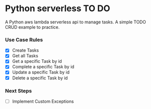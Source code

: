# Python serverless TO DO

A Python aws lambda serverless api to manage tasks.
A simple TODO CRUD example to practice.

### Use Case Rules

- [x] Create Tasks
- [x] Get all Tasks
- [x] Get a specific Task by id
- [x] Complete a specific Task by id
- [x] Update a specific Task by id
- [x] Delete a specific Task by id

### Next Steps

- [ ] Implement Custom Exceptions
